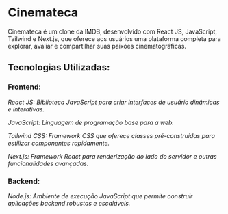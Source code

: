 # Cinemateca

Cinemateca é um clone da IMDB, desenvolvido com React JS, JavaScript, Tailwind e Next.js, que oferece aos usuários uma plataforma completa para explorar, avaliar e compartilhar suas paixões cinematográficas.

## Tecnologias Utilizadas:

### Frontend:

*React JS: Biblioteca JavaScript para criar interfaces de usuário dinâmicas e interativas.*

*JavaScript: Linguagem de programação base para a web.*

*Tailwind CSS: Framework CSS que oferece classes pré-construídas para estilizar componentes rapidamente.*

*Next.js: Framework React para renderização do lado do servidor e outras funcionalidades avançadas.*

### Backend:

*Node.js: Ambiente de execução JavaScript que permite construir aplicações backend robustas e escaláveis.*


